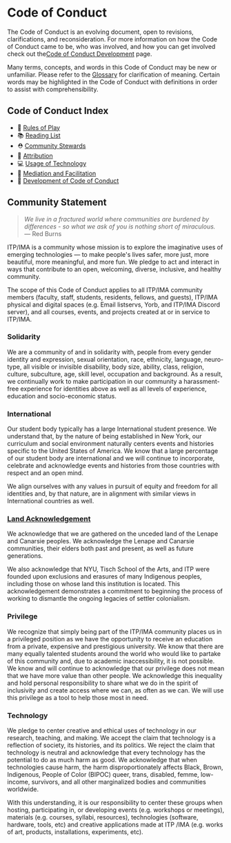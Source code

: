 # Code of Conduct

The Code of Conduct is an evolving document, open to revisions, clarifications, and reconsideration. For more information on how the Code of Conduct came to be, who was involved, and how you can get involved check out the[Code of Conduct Development](documents/development.md) page.

Many terms, concepts, and words in this Code of Conduct may be new or unfamiliar. Please refer to the [Glossary](documents/glossary.md) for clarification of meaning. Certain words may be highlighted in the Code of Conduct with definitions in order to assist with comprehensibility.

## Code of Conduct Index

* 🌈 [Rules of Play](documents/rules-of-play.md)
* 📚 [Reading List](documents/reading-list.md)
* ⛑ [Community Stewards](documents/community-stewards.md)
* 🔗 [Attribution](documents/attribution.md)
* 💻 [Usage of Technology](documents/usage-of-technology.md)
* 💜 [Mediation and Facilitation](documents/mediation-and-facilitation.md)
* 🚧 [Development of Code of Conduct](documents/development.md)

## Community Statement

> *We live in a fractured world where communities are burdened by differences - so what we ask of you is nothing short of miraculous.*<br/> — Red Burns

ITP/IMA is a community whose mission is to explore the imaginative uses of emerging technologies — to make people's lives safer, more just, more beautiful, more meaningful, and more fun. We pledge to act and interact in ways that contribute to an open, welcoming, diverse, inclusive, and healthy community.

The scope of this Code of Conduct applies to all ITP/IMA community members (faculty, staff, students, residents, fellows, and guests), ITP/IMA physical and digital spaces (e.g. Email listservs, Yorb, and ITP/IMA Discord server), and all courses, events, and projects created at or in service to ITP/IMA.


### Solidarity

We are a community of and in solidarity with, people from every gender identity and expression, sexual orientation, race, ethnicity, language, neuro-type, all visible or invisible disability, body size, ability, class, religion, culture, subculture, age, skill level, occupation and background. As a result, we continually work to make participation in our community a harassment-free experience for identities above as well as all levels of experience, education and socio-economic status.

### International

Our student body typically has a large International student presence. We understand that, by the nature of being established in New York, our curriculum and social environment naturally centers events and histories specific to the United States of America. We know that a large percentage of our student body are international and we will continue to incorporate, celebrate and acknowledge events and histories from those countries with respect and an open mind. 

We align ourselves with any values in pursuit of equity and freedom for all identities and, by that nature, are in alignment with similar views in International countries as well.

### [Land Acknowledgement](https://native-land.ca/territory-acknowledgement/)

We acknowledge that we are gathered on the unceded land of the Lenape and Canarsie peoples. We acknowledge the Lenape and Canarsie communities, their elders both past and present, as well as future generations. 

We also acknowledge that NYU, Tisch School of the Arts, and ITP were founded upon exclusions and erasures of many Indigenous peoples, including those on whose land this institution is located. This acknowledgement demonstrates a commitment to beginning the process of working to dismantle the ongoing legacies of settler colonialism.

### Privilege

We recognize that simply being part of the ITP/IMA community places us in a privileged position as we have the opportunity to receive an education from a private, expensive and prestigious university. We know that there are many equally talented students around the world who would like to partake of this community and, due to academic inaccessibility, it is not possible. We know and will continue to acknowledge that our privilege does not mean that we have more value than other people. We acknowledge this inequality and hold personal responsibility to share what we do in the spirit of inclusivity and create access where we can, as often as we can. We will use this privilege as a tool to help those most in need.

### Technology

We pledge to center creative and ethical uses of technology in our research, teaching, and making. We accept the claim that technology is a reflection of society, its histories, and its politics. We reject the claim that technology is neutral and acknowledge that every technology has the potential to do as much harm as good. We acknowledge that when technologies cause harm, the harm disproportionately affects Black, Brown, Indigenous, People of Color (BIPOC) queer, trans, disabled, femme, low-income, survivors, and all other marginalized bodies and communities worldwide. 

With this understanding, it is our responsibility to center these groups when hosting, participating in, or developing events (e.g. workshops or meetings), materials (e.g. courses, syllabi, resources), technologies (software, hardware, tools, etc) and creative applications made at ITP /IMA (e.g. works of art, products, installations, experiments, etc).
